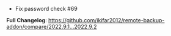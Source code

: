 - Fix password check #69

**Full Changelog**: https://github.com/ikifar2012/remote-backup-addon/compare/2022.9.1...2022.9.2